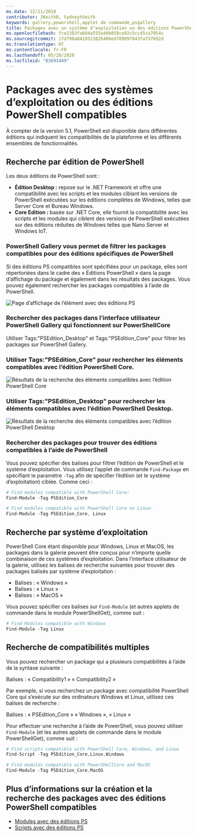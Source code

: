 ```yaml
---
ms.date: 12/11/2018
contributor: JKeithB, SydneyhSmith
keywords: gallery,powershell,applet de commande,psgallery
title: Packages avec un système d’exploitation ou des éditions PowerShell compatibles
ms.openlocfilehash: fce1383fa604a555a40b050ce92c5cc45ca7054c
ms.sourcegitcommit: 17d798a041851382b406ed789097843faf37692d
ms.translationtype: HT
ms.contentlocale: fr-FR
ms.lasthandoff: 05/20/2020
ms.locfileid: "83691449"
---
```

# <a name="packages-with-compatible-powershell-editions-or-operating-systems"></a>Packages avec des systèmes d’exploitation ou des éditions PowerShell compatibles

À compter de la version 5.1, PowerShell est disponible dans différentes éditions qui indiquent les compatibilités de la plateforme et les différents ensembles de fonctionnalités.

## <a name="searching-by-powershell-edition"></a>Recherche par édition de PowerShell

Les deux éditions de PowerShell sont :

- **Édition Desktop :** repose sur le .NET Framework et offre une compatibilité avec les scripts et les modules ciblant les versions de PowerShell exécutées sur les éditions complètes de Windows, telles que Server Core et Bureau Windows.
- **Core Edition :** basée sur .NET Core, elle fournit la compatibilité avec les scripts et les modules qui ciblent des versions de PowerShell exécutées sur des éditions réduites de Windows telles que Nano Server et Windows IoT.

### <a name="powershell-gallery-allows-you-to-filter-packages-compatible-for-specific-powershell-editions"></a>PowerShell Gallery vous permet de filtrer les packages compatibles pour des éditions spécifiques de PowerShell

Si des éditions PS compatibles sont spécifiées pour un package, elles sont répertoriées dans le cadre des « Éditions PowerShell » dans la page d’affichage du package et également dans les résultats des packages.
Vous pouvez également rechercher les packages compatibles à l’aide de PowerShell.

![Page d’affichage de l’élément avec des éditions PS](media/searching-by-compatibility/packagedisplaypagewithpseditions.PNG)

### <a name="search-for-packages-in-the-gallery-ui-that-work-on-powershell-core"></a>Rechercher des packages dans l’interface utilisateur PowerShell Gallery qui fonctionnent sur PowerShellCore

Utiliser Tags:"PSEdition_Desktop" et Tags:"PSEdition_Core" pour filtrer les packages sur PowerShell Gallery.

### <a name="use-tagspsedition_core-to-search-items-compatible-with-powershell-core-edition"></a>Utiliser Tags:"PSEdition_Core" pour rechercher les éléments compatibles avec l’édition PowerShell Core.

![Résultats de la recherche des éléments compatibles avec l’édition PowerShell Core](media/searching-by-compatibility/searchresultswithpseditions.PNG)

### <a name="use-tagspsedition_desktop-to-search-items-compatible-with-powershell-desktop-edition"></a>Utiliser Tags:"PSEdition_Desktop" pour rechercher les éléments compatibles avec l’édition PowerShell Desktop.

![Résultats de la recherche des éléments compatibles avec l’édition PowerShell Desktop](media/searching-by-compatibility/searchresultswithpseditionsdesktop.PNG)

### <a name="search-for-packages-to-find-compatible-editions-using-powershell"></a>Rechercher des packages pour trouver des éditions compatibles à l’aide de PowerShell
Vous pouvez spécifier des balises pour filtrer l’édition de PowerShell et le système d’exploitation.
Vous utilisez l’applet de commande `Find-Package` en spécifiant le paramètre `-Tag` afin de spécifier l’édition (et le système d’exploitation) ciblée.
Comme ceci :

```powershell
# Find modules compatible with PowerShell Core:
Find-Module -Tag PSEdition_Core

# Find modules compatible with PowerShell Core on Linux:
Find-Module -Tag PSEdition_Core, Linux
```

## <a name="searching-by-operating-system"></a>Recherche par système d’exploitation

PowerShell Core étant disponible pour Windows, Linux et MacOS, les packages dans la galerie peuvent être conçus pour n’importe quelle combinaison de ces systèmes d’exploitation. Dans l’interface utilisateur de la galerie, utilisez les balises de recherche suivantes pour trouver des packages balisés par système d’exploitation :

- Balises : « Windows »
- Balises : « Linux »
- Balises : « MacOS »

Vous pouvez spécifier ces balises sur `Find-Module` (et autres applets de commande dans le module PowerShellGet), comme suit :

```powershell
# Find Modules compatible with Windows
Find-Module -Tag Linux
```

## <a name="searching-for-multiple-compatibilities"></a>Recherche de compatibilités multiples

Vous pouvez rechercher un package qui a plusieurs compatibilités à l’aide de la syntaxe suivante :

Balises : « Compatibility1 » « Compatibility2 »

Par exemple, si vous recherchez un package avec compatibilité PowerShell Core qui s’exécute sur des ordinateurs Windows et Linux, utilisez ces balises de recherche :

Balises : « PSEdition_Core » « Windows », « Linux »

Pour effectuer une recherche à l’aide de PowerShell, vous pouvez utiliser `Find-Module` (et les autres applets de commande dans le module PowerShellGet), comme suit :

```powershell
# Find scripts compatible with PowerShell Core, Windows, and Linux
Find-Script -Tag PSEdition_Core,Linux,Windows

# Find modules compatible with PowerSHellCore and MacOS
Find-Module -Tag PSEdition_Core,MacOS
```

## <a name="more-details-on-authoring-and-finding-the-packages-with-compatible-powershell-editions"></a>Plus d’informations sur la création et la recherche des packages avec des éditions PowerShell compatibles

- [Modules avec des éditions PS](../../concepts/module-psedition-support.md)
- [Scripts avec des éditions PS](../../concepts/script-psedition-support.md)
